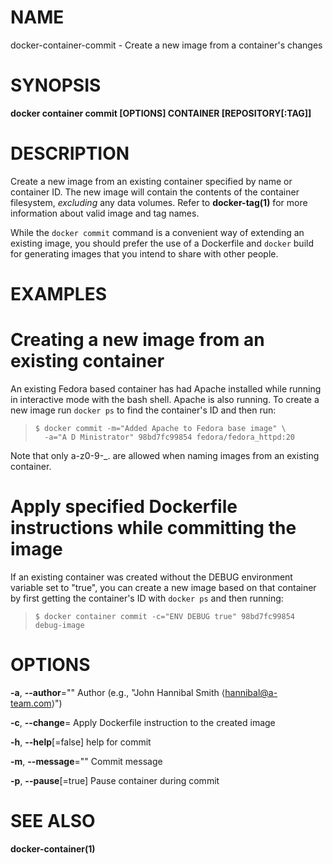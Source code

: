 # NAME

docker-container-commit - Create a new image from a container's changes

# SYNOPSIS

**docker container commit \[OPTIONS\] CONTAINER \[REPOSITORY\[:TAG\]\]**

# DESCRIPTION

Create a new image from an existing container specified by name or container ID. The new image will contain the contents of the container filesystem, *excluding* any data volumes. Refer to **docker-tag(1)** for more information about valid image and tag names.

While the `docker commit` command is a convenient way of extending an existing image, you should prefer the use of a Dockerfile and `docker` build for generating images that you intend to share with other people.

# EXAMPLES

# Creating a new image from an existing container

An existing Fedora based container has had Apache installed while running in interactive mode with the bash shell. Apache is also running. To create a new image run `docker ps` to find the container's ID and then run:

>     $ docker commit -m="Added Apache to Fedora base image" \
>       -a="A D Ministrator" 98bd7fc99854 fedora/fedora_httpd:20

Note that only a-z0-9-\_. are allowed when naming images from an existing container.

# Apply specified Dockerfile instructions while committing the image

If an existing container was created without the DEBUG environment variable set to "true", you can create a new image based on that container by first getting the container's ID with `docker ps` and then running:

>     $ docker container commit -c="ENV DEBUG true" 98bd7fc99854 debug-image

# OPTIONS

**-a**, **--author**="" Author (e.g., "John Hannibal Smith ⟨hannibal@a-team.com⟩")

**-c**, **--change**= Apply Dockerfile instruction to the created image

**-h**, **--help**\[=false\] help for commit

**-m**, **--message**="" Commit message

**-p**, **--pause**\[=true\] Pause container during commit

# SEE ALSO

**docker-container(1)**
